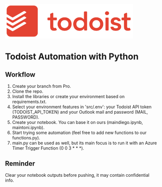 <img src="data/logo.png" width="420px">

# Todoist Automation with Python

## Workflow

1. Create your branch from Pro.
2. Clone the repo.
3. Install the libraries or create your environment based on requirements.txt.
4. Select your environment features in 'src/.env': your Todoist API token (TODOIST_API_TOKEN) and your Outlook mail and password (MAIL, PASSWORD).
5. Create your notebook. You can base it on ours (maindiego.ipynb, maintoni.ipynb).
6. Start trying some automation (feel free to add new functions to our functions.py).
7. main.py can be used as well, but its main focus is to run it with an Azure Timer Trigger Function (0 0 3 * * *).

## Reminder

Clear your notebook outputs before pushing, it may contain confidential info.
